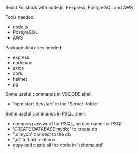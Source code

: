 React Fullstack with node.js, Eexpress, PostgreSQL and AWS

Tools needed:
- node.js
- PostgreSQL
- AWS

Packages/libraries needed:
- express
- nodemon
- axios
- cors
- helmet
- pg

Some useful commands in VSCODE shell:
- 'npm start devstart' in the 'Server' folder

Some useful commands in PSQL shell:
- common password for PSQL, no username for PSQL
- 'CREATE DATABASE mydb;' to create db
- '\c mydb' connect to the db
- '\dt' to find relations
- copy and paste all the code in 'schema.sql'

